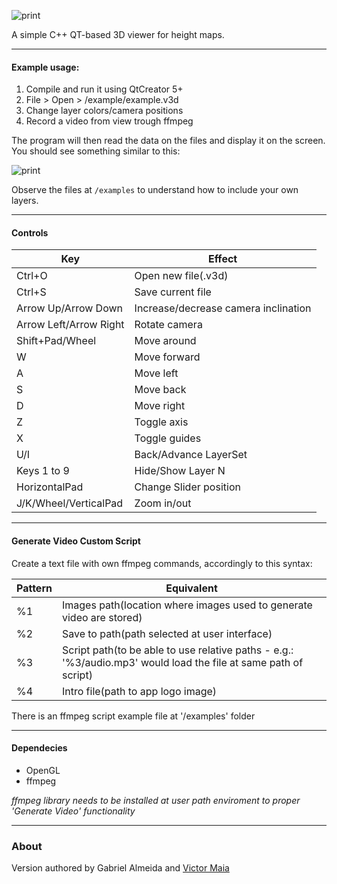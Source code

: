 
![print](https://raw.github.com/gabrielalmeida/3d_multilayer_viewer/master/doc/logo.png)

A simple C++ QT-based 3D viewer for height maps.

---

#### Example usage:

1. Compile and run it using QtCreator 5+
2. File > Open > /example/example.v3d
3. Change layer colors/camera positions
4. Record a video from view trough ffmpeg

The program will then read the data on the files and display it on the screen. You should see something similar to this:

![print](https://raw.github.com/gabrielalmeida/3d_multilayer_viewer/master/doc/3dmv_example.png)

Observe the files at `/examples` to understand how to include your own layers.

---

#### Controls

Key | Effect
--- | ---
Ctrl+O | Open new file(.v3d)
Ctrl+S | Save current file
Arrow Up/Arrow Down | Increase/decrease camera inclination
Arrow Left/Arrow Right | Rotate camera
Shift+Pad/Wheel | Move around
W | Move forward
A | Move left
S | Move back
D | Move right
Z | Toggle axis
X | Toggle guides
U/I | Back/Advance LayerSet
Keys 1 to 9 | Hide/Show Layer N
HorizontalPad | Change Slider position
J/K/Wheel/VerticalPad | Zoom in/out

---

#### Generate Video Custom Script

Create a text file with own ffmpeg commands, accordingly to this syntax:

Pattern | Equivalent
--- | ---
%1 | Images path(location where images used to generate video are stored)
%2 | Save to path(path selected at user interface)
%3 | Script path(to be able to use relative paths - e.g.: '%3/audio.mp3' would load the file at same path of script)
%4 | Intro file(path to app logo image)

There is an ffmpeg script example file at '/examples' folder

---

#### Dependecies

* OpenGL
* ffmpeg

*ffmpeg library needs to be installed at user path enviroment to proper 'Generate Video' functionality*

---

### About
 Version authored by Gabriel Almeida and [Victor Maia](https://github.com/viclib/3d_multilayer_viewer)
